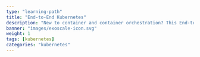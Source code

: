 ```yaml
---
type: "learning-path"
title: "End-to-End Kubernetes"
description: "New to container and container orchestration? This End-to-End Kubernetes - Learning Path covers the foundational topics for a non-technical audience and conveys the benefits of containers and container orchestration for modern IT scenarios. It will help you learn the basics of terminology associated, understand the essential components' functions, and understand why these new technologies are so important."
banner: "images/exoscale-icon.svg"
weight: 1
tags: [kubernetes]
categories: "kubernetes"
---
```

